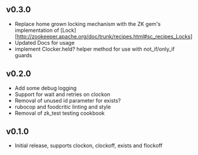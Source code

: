 ## v0.3.0
 - Replace home grown locking mechanism with the ZK gem's implementation of
   [Lock][http://zookeeper.apache.org/doc/trunk/recipes.html#sc_recipes_Locks]
 - Updated Docs for usage
 - implement Clocker.held? helper method for use with not_if/only_if guards

## v0.2.0
 - Add some debug logging
 - Support for wait and retries on clockon
 - Removal of unused id parameter for exists?
 - rubocop and foodcritic linting and style
 - Removal of zk_test testing cookbook

## v0.1.0
 - Initial release, supports clockon, clockoff, exists and flockoff
